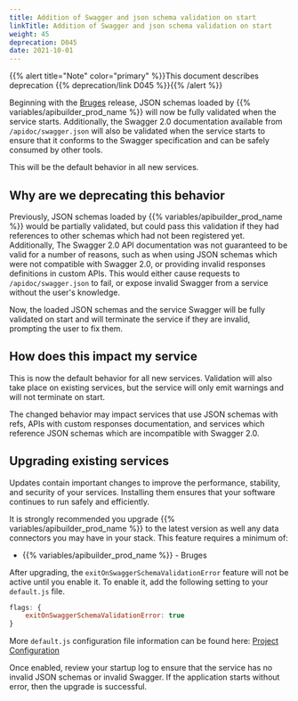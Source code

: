 ```yaml
---
title: Addition of Swagger and json schema validation on start
linkTitle: Addition of Swagger and json schema validation on start
weight: 45
deprecation: D045
date: 2021-10-01
---
```


{{% alert title="Note" color="primary" %}}This document describes deprecation {{% deprecation/link D045 %}}{{% /alert %}}

Beginning with the [Bruges](/docs/release_notes/bruges) release, JSON schemas loaded by {{% variables/apibuilder_prod_name %}} will now be fully validated when the service starts. Additionally, the Swagger 2.0 documentation available from `/apidoc/swagger.json` will also be validated when the service starts to ensure that it conforms to the Swagger specification and can be safely consumed by other tools.

This will be the default behavior in all new services.

## Why are we deprecating this behavior

Previously, JSON schemas loaded by {{% variables/apibuilder_prod_name %}} would be partially validated, but could pass this validation if they had references to other schemas which had not been registered yet. Additionally, The Swagger 2.0 API documentation was not guaranteed to be valid for a number of reasons, such as when using JSON schemas which were not compatible with Swagger 2.0, or providing invalid responses definitions in custom APIs. This would either cause requests to `/apidoc/swagger.json` to fail, or expose invalid Swagger from a service without the user's knowledge.

Now, the loaded JSON schemas and the service Swagger will be fully validated on start and will terminate the service if they are invalid, prompting the user to fix them.

## How does this impact my service

This is now the default behavior for all new services. Validation will also take place on existing services, but the service will only emit warnings and will not terminate on start.

The changed behavior may impact services that use JSON schemas with refs, APIs with custom responses documentation, and services which reference JSON schemas which are incompatible with Swagger 2.0.

## Upgrading existing services

Updates contain important changes to improve the performance, stability, and security of your services. Installing them ensures that your software continues to run safely and efficiently.

It is strongly recommended you upgrade {{% variables/apibuilder_prod_name %}} to the latest version as well any data connectors you may have in your stack. This feature requires a minimum of:

* {{% variables/apibuilder_prod_name %}} - Bruges

After upgrading, the `exitOnSwaggerSchemaValidationError` feature will not be active until you enable it. To enable it, add the following setting to your `default.js` file.

```javascript
flags: {
    exitOnSwaggerSchemaValidationError: true
}
```

More `default.js` configuration file information can be found here: [Project Configuration](/docs/developer_guide/project/configuration/project_configuration/#flags)

Once enabled, review your startup log to ensure that the service has no invalid JSON schemas or invalid Swagger. If the application starts without error, then the upgrade is successful.

